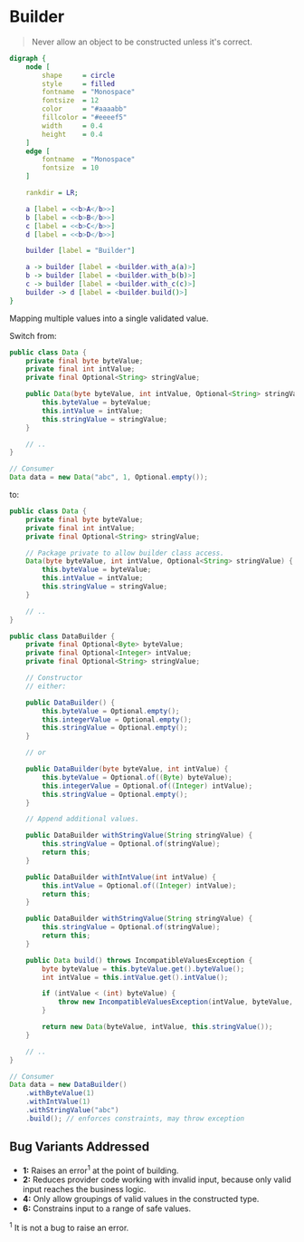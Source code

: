 # Builder

> Never allow an object to be constructed unless it's correct.

```dot process
digraph {
    node [
        shape     = circle
        style     = filled
        fontname  = "Monospace"
        fontsize  = 12
        color     = "#aaaabb"
        fillcolor = "#eeeef5"
        width     = 0.4
        height    = 0.4
    ]
    edge [
        fontname  = "Monospace"
        fontsize  = 10
    ]

    rankdir = LR;

    a [label = <<b>A</b>>]
    b [label = <<b>B</b>>]
    c [label = <<b>C</b>>]
    d [label = <<b>D</b>>]

    builder [label = "Builder"]

    a -> builder [label = <builder.with_a(a)>]
    b -> builder [label = <builder.with_b(b)>]
    c -> builder [label = <builder.with_c(c)>]
    builder -> d [label = <builder.build()>]
}
```

Mapping multiple values into a single validated value.

Switch from:

```java
public class Data {
    private final byte byteValue;
    private final int intValue;
    private final Optional<String> stringValue;

    public Data(byte byteValue, int intValue, Optional<String> stringValue) {
        this.byteValue = byteValue;
        this.intValue = intValue;
        this.stringValue = stringValue;
    }

    // ..
}

// Consumer
Data data = new Data("abc", 1, Optional.empty());
```

to:

```java
public class Data {
    private final byte byteValue;
    private final int intValue;
    private final Optional<String> stringValue;

    // Package private to allow builder class access.
    Data(byte byteValue, int intValue, Optional<String> stringValue) {
        this.byteValue = byteValue;
        this.intValue = intValue;
        this.stringValue = stringValue;
    }

    // ..
}

public class DataBuilder {
    private final Optional<Byte> byteValue;
    private final Optional<Integer> intValue;
    private final Optional<String> stringValue;

    // Constructor
    // either:

    public DataBuilder() {
        this.byteValue = Optional.empty();
        this.integerValue = Optional.empty();
        this.stringValue = Optional.empty();
    }

    // or

    public DataBuilder(byte byteValue, int intValue) {
        this.byteValue = Optional.of((Byte) byteValue);
        this.integerValue = Optional.of((Integer) intValue);
        this.stringValue = Optional.empty();
    }

    // Append additional values.

    public DataBuilder withStringValue(String stringValue) {
        this.stringValue = Optional.of(stringValue);
        return this;
    }

    public DataBuilder withIntValue(int intValue) {
        this.intValue = Optional.of((Integer) intValue);
        return this;
    }

    public DataBuilder withStringValue(String stringValue) {
        this.stringValue = Optional.of(stringValue);
        return this;
    }

    public Data build() throws IncompatibleValuesException {
        byte byteValue = this.byteValue.get().byteValue();
        int intValue = this.intValue.get().intValue();

        if (intValue < (int) byteValue) {
            throw new IncompatibleValuesException(intValue, byteValue, "intValue must not be smaller than byteValue.");
        }

        return new Data(byteValue, intValue, this.stringValue());
    }

    // ..
}

// Consumer
Data data = new DataBuilder()
    .withByteValue(1)
    .withIntValue(1)
    .withStringValue("abc")
    .build(); // enforces constraints, may throw exception
```

## Bug Variants Addressed

* **1:** Raises an error<sup>1</sup> at the point of building.
* **2:** Reduces provider code working with invalid input, because only valid input reaches the business logic.
* **4:** Only allow groupings of valid values in the constructed type.
* **6:** Constrains input to a range of safe values.

<sup>1</sup> It is not a bug to raise an error.
